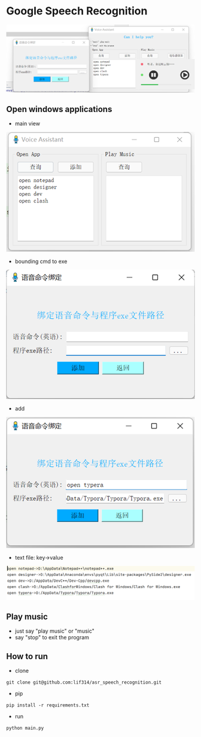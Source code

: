 #  Google Speech Recognition

![img.png](ui/img/overview.png)

## Open windows applications
- main view

![img.png](ui/img/img.png)

- bounding cmd to exe

![img.png](ui/img/img3.png)

- add

![img_1.png](ui/img/img_1.png)

- text file: key->value

![img_2.png](ui/img/img_2.png)

## Play music
- just say "play music" or "music"
- say "stop" to exit the program

## How to run
- clone
```shell
git clone git@github.com:lif314/asr_speech_recognition.git
```
- pip
```shell
pip install -r requirements.txt 
```
- run
```shell
python main.py
```

